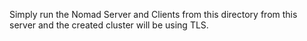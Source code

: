 Simply run the Nomad Server and Clients from this directory from this server and
the created cluster will be using TLS.
